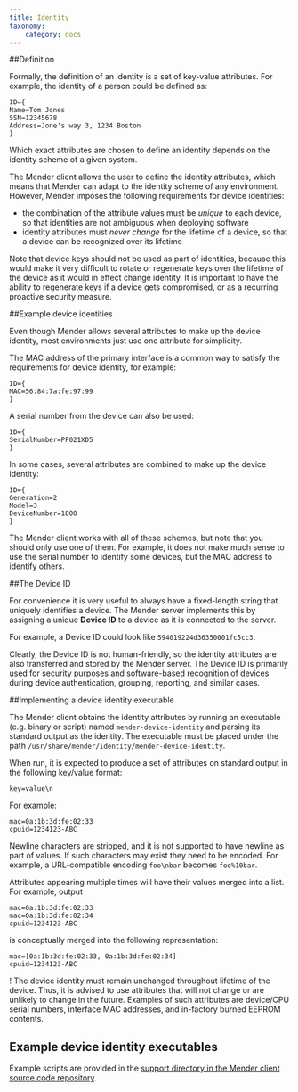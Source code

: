 ```yaml
---
title: Identity
taxonomy:
    category: docs
---
```


##Definition

Formally, the definition of an identity is a set of key-value attributes.
For example, the identity of a person could be defined as:

```
ID={
Name=Tom Jones
SSN=12345678
Address=Jone's way 3, 1234 Boston
}
```

Which exact attributes are chosen to define an identity depends on the identity
scheme of a given system.	

The Mender client allows the user to define the identity attributes, which means that Mender
can adapt to the identity scheme of any environment. However, Mender imposes the following
requirements for device identities:

* the combination of the attribute values must be *unique* to each device, so that identities are not ambiguous when deploying software
* identity attributes must *never change* for the lifetime of a device, so that a device can be recognized over its lifetime

Note that device keys should not be used as part of identities, because this would make it very difficult to
rotate or regenerate keys over the lifetime of the device as it would in effect change identity.
It is important to have the ability to regenerate keys if a device gets compromised, or as a recurring proactive security measure.


##Example device identities

Even though Mender allows several attributes to make up the device identity,
most environments just use one attribute for simplicity.

The MAC address of the primary interface is a common way to satisfy the requirements for device identity,
for example:

```
ID={
MAC=56:84:7a:fe:97:99
}
```

A serial number from the device can also be used:

```
ID={
SerialNumber=PF021XD5
}
```

In some cases, several attributes are combined to make up the device identity:

```
ID={
Generation=2
Model=3
DeviceNumber=1800
}
```

The Mender client works with all of these schemes, but note that you should only use one of them.
For example, it does not make much sense to use the serial number to identify some devices, but
the MAC address to identify others.


##The Device ID

For convenience it is very useful to always have a fixed-length string that uniquely identifies a
device. The Mender server implements this by assigning a unique **Device ID** to a device
as it is connected to the server.

For example, a Device ID could look like `594019224d36350001fc5cc3`.

Clearly, the Device ID is not human-friendly, so the identity attributes are also transferred and
stored by the Mender server. The Device ID is primarily used for security purposes and software-based
recognition of devices during device authentication, grouping, reporting, and similar cases.


##Implementing a device identity executable

The Mender client obtains the identity attributes by running an executable
(e.g. binary or script) named `mender-device-identity` and parsing its standard output as the identity.
The executable must be placed under the path `/usr/share/mender/identity/mender-device-identity`.

When run, it is expected to produce a set of attributes on
standard output in the following key/value format:

```
key=value\n
```

For example:

```
mac=0a:1b:3d:fe:02:33
cpuid=1234123-ABC
```

Newline characters are stripped, and it is not supported to have newline as part
of values. If such characters may exist they need to be encoded. For example,
a URL-compatible encoding `foo\nbar` becomes `foo%10bar`.

Attributes appearing multiple times will have their values merged into a list.
For example, output

```
mac=0a:1b:3d:fe:02:33
mac=0a:1b:3d:fe:02:34
cpuid=1234123-ABC
```

is conceptually merged into the following representation:

```
mac=[0a:1b:3d:fe:02:33, 0a:1b:3d:fe:02:34]
cpuid=1234123-ABC
```

! The device identity must remain unchanged throughout lifetime of the device. Thus, it is advised to use attributes that will not change or are unlikely to change in the future. Examples of such attributes are device/CPU serial numbers, interface MAC addresses, and in-factory burned EEPROM contents.


## Example device identity executables

<!--AUTOVERSION: "mender/tree/%"/mender-->
Example scripts are provided in the [support directory in the Mender client source code repository](https://github.com/mendersoftware/mender/tree/2.0.1/support?target=_blank).
